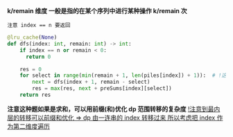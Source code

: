**k/remain 维度 一般是指的在某个序列中进行某种操作 k/remain 次**

`注意 index == n 要返回`

```Python
@lru_cache(None)
def dfs(index: int, remain: int) -> int:
    if index == n or remain < 0:
      return 0

    res = 0
    for select in range(min(remain + 1, len(piles[index]) + 1)):  # !这里可以根据题目优化
        next = dfs(index + 1, remain - select)
        res = max(res, next + preSums[index][select])
    return res
```

**注意这种题如果是求和，可以用前缀(和)优化 dp 范围转移的复杂度**
[!注意到最内层的转移可以前缀和优化 => dp 由一连串的 index 转移过来 所以考虑把 index 作为第二维度遍历](./6244.%20完美分割的方案数-前缀和优化.ts)
